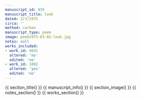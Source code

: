 ```yaml
---
manuscript_id: 835
manuscript_title: look
dated: 2/3/1975
circa: ''
method: carbon
manuscript_type: poem
image: poem1975-03-02-look.jpg
notes: null
works_included:
- work_id: 4641
  altered: 'no'
  edited: 'no'
- work_id: 1892
  altered: 'yes'
  edited: 'no'
---
```


{{ section_title() }}
{{ manuscript_info() }}
{{ section_image() }}
{{ notes_section() }}
{{ works_section() }}

